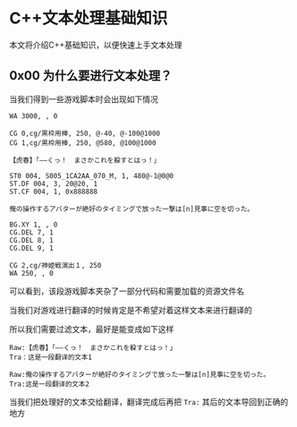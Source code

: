 # C++文本处理基础知识

本文将介绍C++基础知识，以便快速上手文本处理

## 0x00 为什么要进行文本处理？

当我们得到一些游戏脚本时会出现如下情况

```
WA 3000, , 0

CG 0,cg/黒枠用棒, 250, @-40, @-100@1000
CG 1,cg/黒枠用棒, 250, @580, @100@1000

【虎春】「――くっ！　まさかこれを躱すとはっ！」

ST0 004, S005_1CA2AA_070_M, 1, 480@-1@0@0
ST.DF 004, 3, 20@20, 1
ST.CF 004, 1, 0x888888

俺の操作するアバターが絶好のタイミングで放った一撃は[n]見事に空を切った。

BG.XY 1, , 0
CG.DEL 7, 1
CG.DEL 8, 1
CG.DEL 9, 1

CG 2,cg/神姫戦演出１, 250
WA 250, , 0
```

可以看到，该段游戏脚本夹杂了一部分代码和需要加载的资源文件名

当我们对游戏进行翻译的时候肯定是不希望对着这样文本来进行翻译的

所以我们需要过滤文本，最好是能变成如下这样

~~~
Raw:【虎春】「――くっ！　まさかこれを躱すとはっ！」
Tra：这是一段翻译的文本1

Raw:俺の操作するアバターが絶好のタイミングで放った一撃は[n]見事に空を切った。
Tra:这是一段翻译的文本2
~~~

当我们把处理好的文本交给翻译，翻译完成后再把 `Tra:` 其后的文本导回到正确的地方
